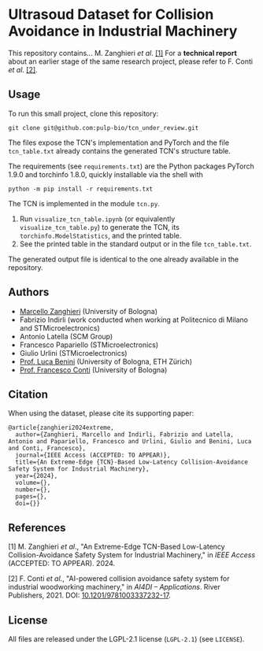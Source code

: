 # Ultrasoud Dataset for Collision Avoidance in Industrial Machinery

This repository contains...    M. Zanghieri *et al*. [[1]](#1)
For a **technical report** about an earlier stage of the same research project, please refer to F. Conti *et al*. [[2]](#2).



## Usage

To run this small project, clone this repository:
```
git clone git@github.com:pulp-bio/tcn_under_review.git
```
The files expose the TCN's implementation and PyTorch and the file ``tcn_table.txt`` already contains the generated TCN's structure table.

The requirements (see ``requirements.txt``) are the Python packages PyTorch 1.9.0 and torchinfo 1.8.0, quickly installable via the shell with
```
python -m pip install -r requirements.txt
```
The TCN is implemented in the module ``tcn.py``.
1. Run ``visualize_tcn_table.ipynb`` (or equivalently ``visualize_tcn_table.py``) to generate the TCN, its ``torchinfo.ModelStatistics``, and the printed table.
2. See the printed table in the standard output or in the file ``tcn_table.txt``.

The generated output file is identical to the one already available in the repository.



## Authors

- [Marcello Zanghieri](https://scholar.google.com/citations?user=WnIqQj4AAAAJ&hl=en) (University of Bologna)
- Fabrizio Indirli (work conducted when working at Politecnico di Milano and STMicroelectronics)
- Antonio Latella (SCM Group)
- Francesco Papariello (STMicroelectronics)
- Giulio Urlini (STMicroelectronics)
- [Prof. Luca Benini](https://scholar.google.com/citations?user=8riq3sYAAAAJ&hl=en) (University of Bologna, ETH Zürich)
- [Prof. Francesco Conti](https://scholar.google.it/citations?user=A70PCXoAAAAJ&hl=en)  (University of Bologna)



## Citation

When using the dataset, please cite its supporting paper:
```
@article{zanghieri2024extreme,
  author={Zanghieri, Marcello and Indirli, Fabrizio and Latella, Antonio and Papariello, Francesco and Urlini, Giulio and Benini, Luca and Conti, Francesco},
  journal={IEEE Access (ACCEPTED: TO APPEAR)}, 
  title={An Extreme-Edge {TCN}-Based Low-Latency Collision-Avoidance Safety System for Industrial Machinery}, 
  year={2024},
  volume={},
  number={},
  pages={},
  doi={}}
```



## References

<a id="1">[1]</a>
M. Zanghieri *et al*., "An Extreme-Edge TCN-Based Low-Latency Collision-Avoidance Safety System for Industrial Machinery," in *IEEE Access* (ACCEPTED: TO APPEAR). 2024.

<a id="2">[2]</a>
F. Conti *et al*., "AI-powered collision avoidance safety system for industrial woodworking machinery," in *AI4DI – Applications*. River Publishers, 2021. DOI: [10.1201/9781003337232-17](https://www.doi.org/10.1201/9781003337232-17).



## License

All files are released under the LGPL-2.1 license (`LGPL-2.1`) (see `LICENSE`).
